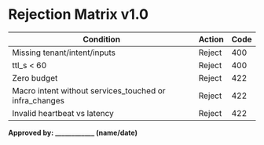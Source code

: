 # Rejection Matrix v1.0

| Condition | Action | Code |
|-----------|--------|------|
| Missing tenant/intent/inputs | Reject | 400 |
| ttl_s < 60 | Reject | 400 |
| Zero budget | Reject | 422 |
| Macro intent without services_touched or infra_changes | Reject | 422 |
| Invalid heartbeat vs latency | Reject | 422 |

**Approved by: ____________ (name/date)**
